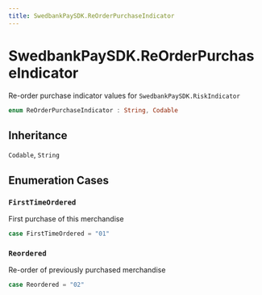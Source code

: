 ```yaml
---
title: SwedbankPaySDK.ReOrderPurchaseIndicator
---
```

# SwedbankPaySDK.ReOrderPurchaseIndicator

Re-order purchase indicator values for `SwedbankPaySDK.RiskIndicator`

``` swift
enum ReOrderPurchaseIndicator : String, Codable 
```

## Inheritance

`Codable`, `String`

## Enumeration Cases

### `FirstTimeOrdered`

First purchase of this merchandise

``` swift
case FirstTimeOrdered = "01"
```

### `Reordered`

Re-order of previously purchased merchandise

``` swift
case Reordered = "02"
```
